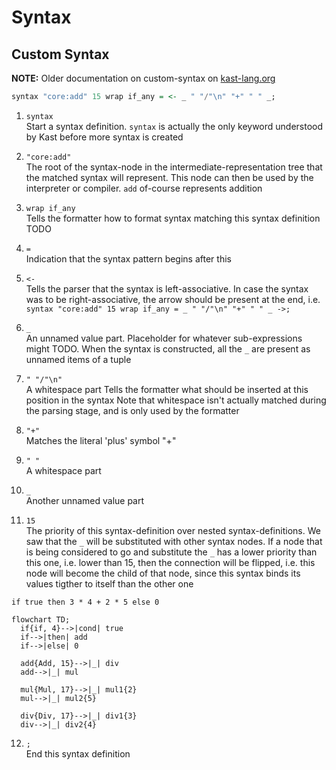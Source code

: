 # Syntax

## Custom Syntax

**NOTE:** Older documentation on custom-syntax on [kast-lang.org](https://kast-lang.org/blog/ast/)


```hs
syntax "core:add" 15 wrap if_any = <- _ " "/"\n" "+" " " _;
```

1. `syntax`  
Start a syntax definition. `syntax` is actually the only keyword understood by Kast before more syntax is created

2. `"core:add"`  
The root of the syntax-node in the intermediate-representation tree that the matched syntax will represent. This node can then be used by the interpreter or compiler. `add` of-course represents addition

4. `wrap if_any`  
Tells the formatter how to format syntax matching this syntax definition TODO

5. `=`  
Indication that the syntax pattern begins after this

6. `<-`  
Tells the parser that the syntax is left-associative. In case the syntax was to be right-associative, the arrow should be present at the end, i.e. `syntax "core:add" 15 wrap if_any = _ " "/"\n" "+" " " _ ->;`

7. `_`  
An unnamed value part.
Placeholder for whatever sub-expressions might TODO. When the syntax is constructed, all the `_` are present as unnamed items of a tuple

8. `" "/"\n"`  
A whitespace part
Tells the formatter what should be inserted at this position in the syntax
Note that whitespace isn't actually matched during the parsing stage, and is only used by the formatter

9. `"+"`  
Matches the literal 'plus' symbol "+"

10. `" "`  
A whitespace part

11. `_`  
Another unnamed value part

3. `15`  
The priority of this syntax-definition over nested syntax-definitions. We saw that the `_` will be substituted with other syntax nodes. If a node that is being considered to go and substitute the `_` has a lower priority than this one, i.e. lower than 15, then the connection will be flipped, i.e. this node will become the child of that node, since this syntax binds its values tigther to itself than the other one

`if true then 3 * 4 + 2 * 5 else 0`
```mermaid
flowchart TD;
  if{if, 4}-->|cond| true
  if-->|then| add
  if-->|else| 0

  add{Add, 15}-->|_| div
  add-->|_| mul

  mul{Mul, 17}-->|_| mul1{2}
  mul-->|_| mul2{5}

  div{Div, 17}-->|_| div1{3}
  div-->|_| div2{4}
```

12. `;`  
End this syntax definition
